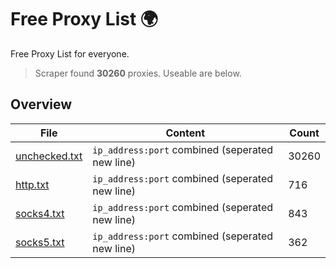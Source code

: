 
# Free Proxy List 🌍

Free Proxy List for everyone.
> Scraper found **30260** proxies. Useable are below.

## Overview

|File|Content|Count|
|----|-------|-----|
|[unchecked.txt](https://raw.githubusercontent.com/yemixzy/proxy-list/main/proxies/unchecked.txt)|`ip_address:port` combined (seperated new line)|30260|
|[http.txt](https://raw.githubusercontent.com/yemixzy/proxy-list/main/proxies/http.txt)|`ip_address:port` combined (seperated new line)|716|
|[socks4.txt](https://raw.githubusercontent.com/yemixzy/proxy-list/main/proxies/socks4.txt)|`ip_address:port` combined (seperated new line)|843|
|[socks5.txt](https://raw.githubusercontent.com/yemixzy/proxy-list/main/proxies/socks5.txt)|`ip_address:port` combined (seperated new line)|362|

